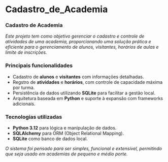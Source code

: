# Cadastro_de_Academia
 
### Cadastro de Academia
*Este projeto tem como objetivo gerenciar o cadastro e controle de atividades de uma academia, proporcionando uma solução prática e eficiente para o gerenciamento de alunos, visitantes, horários de aulas e limite de inscrições.*

### Principais funcionalidades
- Cadastro de **alunos** e **visitantes** com informações detalhadas.
- Regstro de **atividades** e **horários**, com controle de capacidade máxima por turma.
- Persistência de dados utilizando **SQLite** para facilitar a gestão local.
- Arquitetura baseada em **Python** e suporte à expansão com frameworks adicionais.

### Tecnologias utilizadas
- **Python 3.12** para lógica e manipulação de dados.
- **SQLAlchemy** para ORM (Object Relational Mapping).
- **SQLite** como banco de dados local.

*O sistema foi pensado para ser simples, funcional e extensível, permitindo que seja usado em academias de pequeno e médio porte.*

